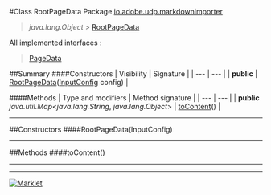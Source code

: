 #Class RootPageData
Package [io.adobe.udp.markdownimporter](README.md)<br>

> *java.lang.Object* > [RootPageData](RootPageData.md)

All implemented interfaces :
> [PageData](PageData.md)




##Summary
####Constructors
| Visibility | Signature |
| --- | --- |
| **public** | [RootPageData](#rootpagedatainputconfig)([InputConfig](InputConfig.md) config) |

####Methods
| Type and modifiers | Method signature |
| --- | --- |
| **public** *java.util.Map*<*java.lang.String*, *java.lang.Object*> | [toContent](#tocontent)() |

---


##Constructors
####RootPageData(InputConfig)
> 


---


##Methods
####toContent()
> 


---

---

[![Marklet](https://img.shields.io/badge/Generated%20by-Marklet-green.svg)](https://github.com/Faylixe/marklet)